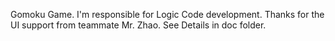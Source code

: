 Gomoku Game. I'm responsible for Logic Code development. Thanks for the UI support from teammate Mr. Zhao. See Details in doc folder.